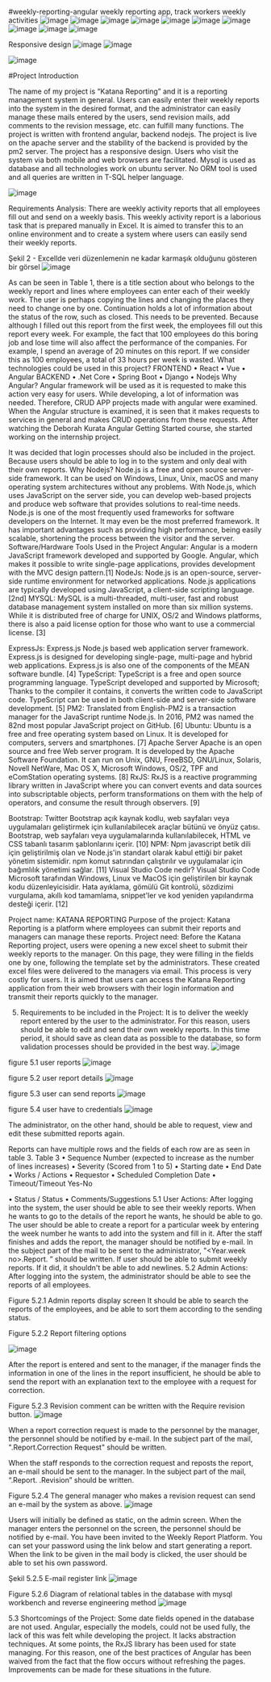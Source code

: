 #weekly-reporting-angular
weekly reporting app, track workers weekly activities
![image](https://user-images.githubusercontent.com/43602725/148957143-eba6b65f-4d86-4188-b177-7524aedc0641.png)
![image](https://user-images.githubusercontent.com/43602725/148957171-8b9c47eb-47aa-4670-94a8-3c3eb9f1d215.png)
![image](https://user-images.githubusercontent.com/43602725/148957179-f3c8f8af-82c2-48a4-bf1c-5993059da73f.png)
![image](https://user-images.githubusercontent.com/43602725/148957184-5f4a5dc2-b594-4af2-af9f-36d0d53a0202.png)
![image](https://user-images.githubusercontent.com/43602725/148957214-d217339d-b784-43fa-8fb1-d55a5ef12a08.png)
![image](https://user-images.githubusercontent.com/43602725/148957236-b2177f25-e3f0-4ca2-8d80-1d05579eed62.png)
![image](https://user-images.githubusercontent.com/43602725/148957252-651e2ce0-99fc-46be-844a-e285064c47e5.png)
![image](https://user-images.githubusercontent.com/43602725/148957257-59102f87-0acf-4f26-a03c-6f62b4978ec3.png)
![image](https://user-images.githubusercontent.com/43602725/148957267-517595aa-f77b-4e8b-ba9e-d5ab7cc9ed5e.png)
![image](https://user-images.githubusercontent.com/43602725/148957291-e5511556-0062-4320-9fce-9f7535e87458.png)

Responsive design
![image](https://user-images.githubusercontent.com/43602725/148957361-02861d24-37f8-4d99-be87-ea2706317f00.png)
![image](https://user-images.githubusercontent.com/43602725/148957437-b5db4c69-41d0-4186-8b5e-3f89a573ab64.png)

![image](https://user-images.githubusercontent.com/43602725/148957467-d930d636-6908-4acb-ba72-53dd1ae853f9.png)


#Project Introduction

The name of my project is “Katana Reporting” and it is a reporting management system in general. Users can easily enter their weekly reports into the system in the desired format, and the administrator can easily manage these mails entered by the users, send revision mails, add comments to the revision message, etc. can fulfill many functions.
The project is written with frontend angular, backend nodejs. The project is live on the apache server and the stability of the backend is provided by the pm2 server. The project has a responsive design. Users who visit the system via both mobile and web browsers are facilitated. Mysql is used as database and all technologies work on ubuntu server. No ORM tool is used and all queries are written in T-SQL helper language.

![image](https://user-images.githubusercontent.com/43602725/148954494-1984219f-083f-4a4b-aa00-266d78710a45.png)

Requirements Analysis:
There are weekly activity reports that all employees fill out and send on a weekly basis. This weekly activity report is a laborious task that is prepared manually in Excel. It is aimed to transfer this to an online environment and to create a system where users can easily send their weekly reports.

Şekil 2 - Excellde veri düzenlemenin ne kadar karmaşık olduğunu gösteren bir görsel
![image](https://user-images.githubusercontent.com/43602725/148954969-041f867c-b4ee-4a0d-881a-38c9cfbf807c.png)

As can be seen in Table 1, there is a title section about who belongs to the weekly report and lines where employees can enter each of their weekly work. The user is perhaps copying the lines and changing the places they need to change one by one. Continuation holds a lot of information about the status of the row, such as closed. This needs to be prevented. Because although I filled out this report from the first week, the employees fill out this report every week. For example, the fact that 100 employees do this boring job and lose time will also affect the performance of the companies. For example, I spend an average of 20 minutes on this report. If we consider this as 100 employees, a total of 33 hours per week is wasted.
What technologies could be used in this project?
FRONTEND
• React
• Vue
• Angular
BACKEND
• .Net Core
• Spring Boot
• Django
• Nodejs
Why Angular?
Angular framework will be used as it is requested to make this action very easy for users.
While developing, a lot of information was needed. Therefore, CRUD APP projects made with angular were examined.
When the Angular structure is examined, it is seen that it makes requests to services in general and makes CRUD operations from these requests. After watching the Deborah Kurata Angular Getting Started course, she started working on the internship project.

It was decided that login processes should also be included in the project. Because users should be able to log in to the system and only deal with their own reports.
Why Nodejs?
Node.js is a free and open source server-side framework. It can be used on Windows, Linux, Unix, macOS and many operating system architectures without any problems.
With Node.js, which uses JavaScript on the server side, you can develop web-based projects and produce web software that provides solutions to real-time needs.
Node.js is one of the most frequently used frameworks for software developers on the Internet. It may even be the most preferred framework. It has important advantages such as providing high performance, being easily scalable, shortening the process between the visitor and the server.
Software/Hardware Tools Used in the Project
Angular:
Angular is a modern JavaScript framework developed and supported by Google. Angular, which makes it possible to write single-page applications, provides development with the MVC design pattern.[1]
NodeJs:
Node.js is an open-source, server-side runtime environment for networked applications. Node.js applications are typically developed using JavaScript, a client-side scripting language. [2nd]
MYSQL:
MySQL is a multi-threaded, multi-user, fast and robust database management system installed on more than six million systems. While it is distributed free of charge for UNIX, OS/2 and Windows platforms, there is also a paid license option for those who want to use a commercial license. [3]

ExpressJs:
Express.js Node.js based web application server framework. Express.js is designed for developing single-page, multi-page and hybrid web applications. Express.js is also one of the components of the MEAN software bundle. [4]
TypeScript:
TypeScript is a free and open source programming language. TypeScript developed and supported by Microsoft; Thanks to the compiler it contains, it converts the written code to JavaScript code. TypeScript can be used in both client-side and server-side software development. [5]
PM2:
Translated from English-PM2 is a transaction manager for the JavaScript runtime Node.js. In 2016, PM2 was named the 82nd most popular JavaScript project on GitHub. [6]
Ubuntu:
Ubuntu is a free and free operating system based on Linux. It is developed for computers, servers and smartphones. [7]
Apache Server
Apache is an open source and free Web server program. It is developed by the Apache Software Foundation. It can run on Unix, GNU, FreeBSD, GNU/Linux, Solaris, Novell NetWare, Mac OS X, Microsoft Windows, OS/2, TPF and eComStation operating systems. [8]
RxJS:
RxJS is a reactive programming library written in JavaScript where you can convert events and data sources into subscriptable objects, perform transformations on them with the help of operators, and consume the result through observers. [9]

Bootstrap:
Twitter Bootstrap açık kaynak kodlu, web sayfaları veya uygulamaları geliştirmek için kullanılabilecek araçlar bütünü ve önyüz çatısı. Bootstrap, web sayfaları veya uygulamalarında kullanılabilecek, HTML ve CSS tabanlı tasarım şablonlarını içerir. [10]
NPM:
Npm javascript betik dili için geliştirilmiş olan ve Node.js'in standart olarak kabul ettiği bir paket yönetim sistemidir. npm komut satırından çalıştırılır ve uygulamalar için bağımlılık yönetimi sağlar. [11]
Visual Studio Code nedir?
Visual Studio Code Microsoft tarafından Windows, Linux ve MacOS için geliştirilen bir kaynak kodu düzenleyicisidir. Hata ayıklama, gömülü Git kontrolü, sözdizimi vurgulama, akıllı kod tamamlama, snippet'ler ve kod yeniden yapılandırma desteği içerir. [12]

Project name: KATANA REPORTING
Purpose of the project: Katana Reporting is a platform where employees can submit their reports and managers can manage these reports.
Project need:
  Before the Katana Reporting project, users were opening a new excel sheet to submit their weekly reports to the manager. On this page, they were filling in the fields one by one, following the template set by the administrators. These created excel files were delivered to the managers via email. This process is very costly for users. It is aimed that users can access the Katana Reporting application from their web browsers with their login information and transmit their reports quickly to the manager.
  
 5. Requirements to be included in the Project:
It is to deliver the weekly report entered by the user to the administrator. For this reason, users should be able to edit and send their own weekly reports. In this time period, it should save as clean data as possible to the database, so form validation processes should be provided in the best way.
![image](https://user-images.githubusercontent.com/43602725/148956118-fd043d5c-1954-4e11-8cd8-11c2d809c51a.png)

figure 5.1 user reports
![image](https://user-images.githubusercontent.com/43602725/148956200-7e64aef5-7f0d-4fdf-a053-10e3ad0363b2.png)

figure 5.2 user report details
![image](https://user-images.githubusercontent.com/43602725/148956245-7688d883-51a2-4326-ad4d-730b586516d5.png)

figure 5.3 user can send reports
![image](https://user-images.githubusercontent.com/43602725/148956281-54788d32-1421-4089-a6df-0cc271eefdb0.png)

figure 5.4 user have to credentials
![image](https://user-images.githubusercontent.com/43602725/148956313-ffd390cf-5454-4a75-aa07-5676fa09da37.png)

The administrator, on the other hand, should be able to request, view and edit these submitted reports again.

Reports can have multiple rows and the fields of each row are as seen in table 3.
Table 3
• Sequence Number (expected to increase as the number of lines increases)
• Severity (Scored from 1 to 5)
•	Starting date
• End Date
• Works / Actions
• Requestor
• Scheduled Completion Date
• Timeout/Timeout Yes-No

• Status / Status
• Comments/Suggestions
5.1 User Actions:
After logging into the system, the user should be able to see their weekly reports. When he wants to go to the details of the report he wants, he should be able to go.
The user should be able to create a report for a particular week by entering the week number he wants to add into the system and fill in it.
After the staff finishes and adds the report, the manager should be notified by e-mail. In the subject part of the mail to be sent to the administrator, "<Year.week no>.Report. <Personnel name>” should be written.
If user should be able to submit weekly reports. If it did, it shouldn't be able to add newlines.
5.2 Admin Actions:
After logging into the system, the administrator should be able to see the reports of all employees.
 
Figure 5.2.1 Admin reports display screen
It should be able to search the reports of the employees, and be able to sort them according to the sending status.
  
  Figure 5.2.2 Report filtering options

  ![image](https://user-images.githubusercontent.com/43602725/148956631-f12f82cb-c4f5-46e0-8984-dc783c81db09.png)

After the report is entered and sent to the manager, if the manager finds the information in one of the lines in the report insufficient, he should be able to send the report with an explanation text to the employee with a request for correction.
  
  Figure 5.2.3 Revision comment can be written with the Require revision button.
  ![image](https://user-images.githubusercontent.com/43602725/148956725-552506a2-8dbc-415f-b821-5d1f3ee7f240.png)


When a report correction request is made to the personnel by the manager, the personnel should be notified by e-mail. In the subject part of the mail, "<Week number of the year>.Report.Correction Request" should be written.

When the staff responds to the correction request and reposts the report, an e-mail should be sent to the manager. In the subject part of the mail, “<Week number of the year>.Report. <Staff name>.Revision” should be written.
  
  Figure 5.2.4 The general manager who makes a revision request can send an e-mail by the system as above.
  ![image](https://user-images.githubusercontent.com/43602725/148956785-f9d058e4-0c55-40dc-b872-0620d4973af3.png)
  
  Users will initially be defined as static, on the admin screen. When the manager enters the personnel on the screen, the personnel should be notified by e-mail. You have been invited to the Weekly Report Platform. You can set your password using the link below and start generating a report. When the link to be given in the mail body is clicked, the user should be able to set his own password.
  
  Şekil 5.2.5 E-mail register link
  ![image](https://user-images.githubusercontent.com/43602725/148956864-980cb794-796c-4205-8ffc-d2bb6ff8c950.png)

  Figure 5.2.6 Diagram of relational tables in the database with mysql workbench and reverse engineering method
  ![image](https://user-images.githubusercontent.com/43602725/148956938-a237df69-6ea8-49ab-b126-165ff237861e.png)

  
5.3 Shortcomings of the Project:
Some date fields opened in the database are not used. Angular, especially the models, could not be used fully, the lack of this was felt while developing the project. It lacks abstraction techniques. At some points, the RxJS library has been used for state managing. For this reason, one of the best practices of Angular has been waived from the fact that the flow occurs without refreshing the pages. Improvements can be made for these situations in the future.
